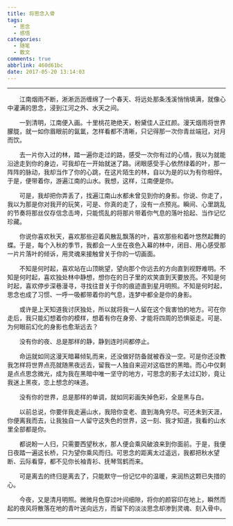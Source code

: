```yaml
---
title: 将思念入骨
tags:
  - 思念
  - 感悟
categories:
  - 随笔
  - 散文
comments: true
abbrlink: 460d61bc
date: 2017-05-20 13:14:03
---
```


---

<p style="text-indent:2em">江南烟雨不断，淅淅沥沥缠绵了一个春天、将远处那条浅溪悄悄填满，就像心中灌满的思念，浸到江河之外、水天之间。</p>

<p style="text-indent:2em">一到清明，江南便入画。十里桃花艳绝天，粉黛佳人正红颜。漫天烟雨将世界朦胧，就一如你眉眼前的氤氲，怎样看都不清晰，只记得那一次你青丝端冠，对月而饮。</p>

<p style="text-indent:2em">去一片你入过的林，踏一遍你走过的路，感受一次你有过的心情，我以为就能沿途走到你的身边，可我却在一开始就迷了路。闭眼感受手心依然绿着的叶，那一阵阵的脉动，我却当作了你的心跳，在这片陌生的林，自以为是的以为有你相伴。于是，便带着你，游遍江南的山水。我想，这样，江南便是你。</p>

<p style="text-indent:2em">可是，我却把你弄丢了，找遍江南山水都未曾见到你的身影。你说、你走了，我以为那是你对我开的玩笑，可是、你真的走了，没有一点预兆。瞬间、心里跳乱的节奏将那丝仅存信念击垮，只能慌乱的将那片带着你气息的落叶拾起、当作记忆珍藏。</p>

<p style="text-indent:2em">你说你喜欢秋天，喜欢那些迎着风散乱飘落的叶，喜欢那些和着叶悠然起舞的蝶。于是，每个入秋的季节，我都会一人坐在夜色入幕的林中，闭目、用心感受那一片片落叶的倾诉，用灵魂来接触曾关于你的一切画面。</p>

<p style="text-indent:2em">不知是何时起，喜欢站在山顶眺望，望向那个你远去的方向直到视野难明。不知是何时起，喜欢独处林中静想，想你在的日子里的欢笑直到天要放亮。不知是何时起，喜欢停步深巷漫寻，寻找往昔关于你的痕迹直到星月明照。不知是何时起，思念也成了习惯、一呼一吸都带着你的气息，连梦中都全是你的身影。</p>

<p style="text-indent:2em">或许是上天知道我讨厌独处，所以就将我一人留在这个我害怕的地方。可在你走后，我只能幻想着你的模样，想着有你在身旁、才能将四周的恐惧驱走。可是、为何眼前幻化的身影也愈渐远去？</p>

<p style="text-indent:2em">没有你的夜、总是那样的静，静到连时间都停止。</p>

<p style="text-indent:2em">命运就如同这漫天暗幕倾轧而来，还没做好防备就被吞没一空。可是你还没教我怎样将世界点亮就随黑夜远去，留我一人独自来迎对这临世的黑暗。而心中仅剩是点点思念微光，成为我在黑暗中唯一坚守的地方，可思念的影子太过幻妙，竟让我迷上黑夜，恋上想念的味道。</p>

<p style="text-indent:2em">没有你的世界，总是那样的单调，就如同彩画失掉色彩，全是黑与白。</p>

<p style="text-indent:2em">以前总说，你要伴我走遍山水，我陪你变老、直到海角穷尽。可还未到天涯，你便离我而去，让我独自一人留守这失色的世界，这一刻、我才知道，我看的山水里全部都是你。</p>

<p style="text-indent:2em">都说盼一人归，只需要西望秋水，那人便会乘风破浪来到你面前。于是，我便日夜踏一遍这长桥，只为望你乘风而归。可思念的距离太过遥远，我都把秋水望断、云际看穿，都不见你长袖青衫、抚琴驾鹤而来。</p>

<p style="text-indent:2em">可是离去的终归是离去了，只能默守一份记忆中的温暖，来润热这颗已失措的心。</p>

<p style="text-indent:2em">今夜，又是清月明照。微微月色穿过叶间细隙，将你的颜容印在地上，瞬然而起的夜风将散落在地的青叶送向远方，而留下的淡淡思念却渗到灵魂、刻入骨中。</p>

---





